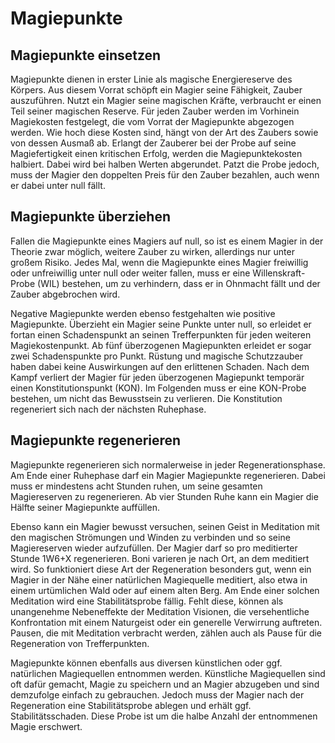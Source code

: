 # Magiepunkte
## Magiepunkte einsetzen
 
Magiepunkte dienen in erster Linie als magische Energiereserve des Körpers. Aus diesem Vorrat schöpft ein Magier seine Fähigkeit, Zauber auszuführen. Nutzt ein Magier seine magischen Kräfte, verbraucht er einen Teil seiner magischen Reserve. Für jeden Zauber werden im Vorhinein Magiekosten festgelegt, die vom Vorrat der Magiepunkte abgezogen werden. Wie hoch diese Kosten sind, hängt von der Art des Zaubers sowie von dessen Ausmaß ab. Erlangt der Zauberer bei der Probe auf seine Magiefertigkeit einen kritischen Erfolg, werden die Magiepunktekosten halbiert. Dabei wird bei halben Werten abgerundet. Patzt die Probe jedoch, muss der Magier den doppelten Preis für den Zauber bezahlen, auch wenn er dabei unter null fällt.
 
## Magiepunkte überziehen
 
Fallen die Magiepunkte eines Magiers auf null, so ist es einem Magier in der Theorie zwar möglich, weitere Zauber zu wirken, allerdings nur unter großem Risiko. Jedes Mal, wenn die Magiepunkte eines Magier freiwillig oder unfreiwillig unter null oder weiter fallen, muss er eine Willenskraft-Probe (WIL) bestehen, um zu verhindern, dass er in Ohnmacht fällt und der Zauber abgebrochen wird.
 
Negative Magiepunkte werden ebenso festgehalten wie positive Magiepunkte. Überzieht ein Magier seine Punkte unter null, so erleidet er fortan einen Schadenspunkt an seinen Trefferpunkten für jeden weiteren Magiekostenpunkt. Ab fünf überzogenen Magiepunkten erleidet er sogar zwei Schadenspunkte pro Punkt. Rüstung und magische Schutzzauber haben dabei keine Auswirkungen auf den erlittenen Schaden. Nach dem Kampf verliert der Magier für jeden überzogenen Magiepunkt temporär einen Konstitutionspunkt (KON). Im Folgenden muss er eine KON-Probe bestehen, um nicht das Bewusstsein zu verlieren. Die Konstitution regeneriert sich nach der nächsten Ruhephase.
 
 
## Magiepunkte regenerieren
 
Magiepunkte regenerieren sich normalerweise in jeder Regenerationsphase. Am Ende einer Ruhephase darf ein Magier Magiepunkte regenerieren. Dabei muss er mindestens acht Stunden ruhen, um seine gesamten Magiereserven zu regenerieren. Ab vier Stunden Ruhe kann ein Magier die Hälfte seiner Magiepunkte auffüllen.

Ebenso kann ein Magier bewusst versuchen, seinen Geist in Meditation mit den magischen Strömungen und Winden zu verbinden und so seine Magiereserven wieder aufzufüllen. Der Magier darf so pro meditierter Stunde 1W6+X regenerieren. Boni varieren je nach Ort, an dem meditiert wird. So funktioniert diese Art der Regeneration besonders gut, wenn ein Magier in der Nähe einer natürlichen Magiequelle meditiert, also etwa in einem urtümlichen Wald oder auf einem alten Berg. Am Ende einer solchen Meditation wird eine Stabilitätsprobe fällig. Fehlt diese, können als unangenehme Nebeneffekte der Meditation Visionen, die versehentliche Konfrontation mit einem Naturgeist oder ein generelle Verwirrung auftreten. Pausen, die mit Meditation verbracht werden, zählen auch als Pause für die Regeneration von Trefferpunkten.
 
Magiepunkte können ebenfalls aus diversen künstlichen oder ggf. natürlichen Magiequellen entnommen werden. Künstliche Magiequellen sind oft dafür gemacht, Magie zu speichern und an Magier abzugeben und sind demzufolge einfach zu gebrauchen. Jedoch muss der Magier nach der Regeneration eine Stabilitätsprobe ablegen und erhält ggf. Stabilitätsschaden. Diese Probe ist um die halbe Anzahl der entnommenen Magie erschwert.
